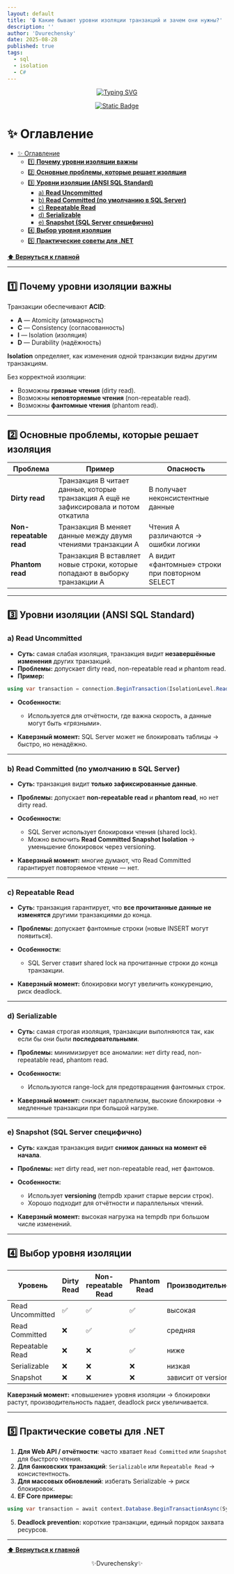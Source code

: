 ```yaml
---
layout: default
title: '🔒 Какие бывают уровни изоляции транзакций и зачем они нужны?'
description: ''
author: 'Dvurechensky'
date: 2025-08-28
published: true
tags:
  - sql
  - isolation
  - C#
---
```


<p align="center">
    <a href="https://git.io/typing-svg"><img src="https://readme-typing-svg.demolab.com?font=Fira+Code&pause=1000&center=true&vCenter=true&width=435&lines=%D0%9F%D0%BE%D0%B2%D1%82%D0%BE%D1%80%D0%B5%D0%BD%D0%B8%D0%B5+-+%D0%BC%D0%B0%D1%82%D1%8C+%D1%83%D1%87%D0%B5%D0%BD%D0%B8%D1%8F" alt="Typing SVG" /></a>
</p>
<p align="center">
    <a href="https://sites.google.com/view/dvurechensky" target="_blank"><img alt="Static Badge" src="https://shields.dvurechensky.pro/badge/Dvurechensky-Nikolay-blue"></a>
</p>

# ✨ Оглавление

- [✨ Оглавление](#-оглавление)
  - [1️⃣ **Почему уровни изоляции важны**](#1️⃣-почему-уровни-изоляции-важны)
  - [2️⃣ **Основные проблемы, которые решает изоляция**](#2️⃣-основные-проблемы-которые-решает-изоляция)
  - [3️⃣ **Уровни изоляции (ANSI SQL Standard)**](#3️⃣-уровни-изоляции-ansi-sql-standard)
    - [a) **Read Uncommitted**](#a-read-uncommitted)
    - [b) **Read Committed (по умолчанию в SQL Server)**](#b-read-committed-по-умолчанию-в-sql-server)
    - [c) **Repeatable Read**](#c-repeatable-read)
    - [d) **Serializable**](#d-serializable)
    - [e) **Snapshot (SQL Server специфично)**](#e-snapshot-sql-server-специфично)
  - [4️⃣ **Выбор уровня изоляции**](#4️⃣-выбор-уровня-изоляции)
  - [5️⃣ **Практические советы для .NET**](#5️⃣-практические-советы-для-net)

**[⬆ Вернуться к главной](../index.md)**

---

## 1️⃣ **Почему уровни изоляции важны**

Транзакции обеспечивают **ACID**:

- **A** — Atomicity (атомарность)
- **C** — Consistency (согласованность)
- **I** — Isolation (изоляция)
- **D** — Durability (надёжность)

**Isolation** определяет, как изменения одной транзакции видны другим транзакциям.

Без корректной изоляции:

- Возможны **грязные чтения** (dirty read).
- Возможны **неповторяемые чтения** (non-repeatable read).
- Возможны **фантомные чтения** (phantom read).

---

## 2️⃣ **Основные проблемы, которые решает изоляция**

| Проблема                | Пример                                                                                 | Опасность                                       |
| ----------------------- | -------------------------------------------------------------------------------------- | ----------------------------------------------- |
| **Dirty read**          | Транзакция B читает данные, которые транзакция A ещё не зафиксировала и потом откатила | B получает неконсистентные данные               |
| **Non-repeatable read** | Транзакция B меняет данные между двумя чтениями транзакции A                           | Чтения A различаются → ошибки логики            |
| **Phantom read**        | Транзакция B вставляет новые строки, которые попадают в выборку транзакции A           | A видит «фантомные» строки при повторном SELECT |

---

## 3️⃣ **Уровни изоляции (ANSI SQL Standard)**

### a) **Read Uncommitted**

- **Суть:** самая слабая изоляция, транзакция видит **незавершённые изменения** других транзакций.
- **Проблемы:** допускает dirty read, non-repeatable read и phantom read.
- **Пример:**

```csharp
using var transaction = connection.BeginTransaction(IsolationLevel.ReadUncommitted);
```

- **Особенности:**

  - Используется для отчётности, где важна скорость, а данные могут быть «грязными».

- **Каверзный момент:** SQL Server может не блокировать таблицы → быстро, но ненадёжно.

---

### b) **Read Committed (по умолчанию в SQL Server)**

- **Суть:** транзакция видит **только зафиксированные данные**.
- **Проблемы:** допускает **non-repeatable read** и **phantom read**, но нет dirty read.
- **Особенности:**

  - SQL Server использует блокировки чтения (shared lock).
  - Можно включить **Read Committed Snapshot Isolation** → уменьшение блокировок через versioning.

- **Каверзный момент:** многие думают, что Read Committed гарантирует повторяемое чтение — нет.

---

### c) **Repeatable Read**

- **Суть:** транзакция гарантирует, что **все прочитанные данные не изменятся** другими транзакциями до конца.
- **Проблемы:** допускает фантомные строки (новые INSERT могут появиться).
- **Особенности:**

  - SQL Server ставит shared lock на прочитанные строки до конца транзакции.

- **Каверзный момент:** блокировки могут увеличить конкуренцию, риск deadlock.

---

### d) **Serializable**

- **Суть:** самая строгая изоляция, транзакции выполняются так, как если бы они были **последовательными**.
- **Проблемы:** минимизирует все аномалии: нет dirty read, non-repeatable read, phantom read.
- **Особенности:**

  - Используются range-lock для предотвращения фантомных строк.

- **Каверзный момент:** снижает параллелизм, высокие блокировки → медленные транзакции при большой нагрузке.

---

### e) **Snapshot (SQL Server специфично)**

- **Суть:** каждая транзакция видит **снимок данных на момент её начала**.
- **Проблемы:** нет dirty read, нет non-repeatable read, нет фантомов.
- **Особенности:**

  - Использует **versioning** (tempdb хранит старые версии строк).
  - Хорошо подходит для отчётности и параллельных чтений.

- **Каверзный момент:** высокая нагрузка на tempdb при большом числе изменений.

---

## 4️⃣ **Выбор уровня изоляции**

| Уровень          | Dirty Read | Non-repeatable Read | Phantom Read | Производительность    |
| ---------------- | ---------- | ------------------- | ------------ | --------------------- |
| Read Uncommitted | ✅         | ✅                  | ✅           | высокая               |
| Read Committed   | ❌         | ✅                  | ✅           | средняя               |
| Repeatable Read  | ❌         | ❌                  | ✅           | ниже                  |
| Serializable     | ❌         | ❌                  | ❌           | низкая                |
| Snapshot         | ❌         | ❌                  | ❌           | зависит от versioning |

**Каверзный момент:** «повышение» уровня изоляции → блокировки растут, производительность падает, deadlock риск увеличивается.

---

## 5️⃣ **Практические советы для .NET**

1. **Для Web API / отчётности**: часто хватает `Read Committed` или `Snapshot` для быстрого чтения.
2. **Для банковских транзакций**: `Serializable` или `Repeatable Read` → консистентность.
3. **Для массовых обновлений**: избегать Serializable → риск блокировок.
4. **EF Core примеры:**

```csharp
using var transaction = await context.Database.BeginTransactionAsync(System.Data.IsolationLevel.RepeatableRead);
```

5. **Deadlock prevention:** короткие транзакции, единый порядок захвата ресурсов.

---

**[⬆ Вернуться к главной](../index.md)**

<p align="center">✨Dvurechensky✨</p>
